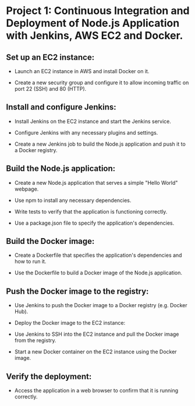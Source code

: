 # Project 1: Continuous Integration and Deployment of Node.js Application with Jenkins, AWS EC2 and Docker.

## Set up an EC2 instance:

+ Launch an EC2 instance in AWS and install Docker on it.

+ Create a new security group and configure it to allow incoming traffic on port 22 (SSH) and 80 (HTTP).

## Install and configure Jenkins:

+ Install Jenkins on the EC2 instance and start the Jenkins service.

+ Configure Jenkins with any necessary plugins and settings.

+ Create a new Jenkins job to build the Node.js application and push it to a Docker registry.

## Build the Node.js application:

+ Create a new Node.js application that serves a simple "Hello World" webpage.

+ Use npm to install any necessary dependencies.

+ Write tests to verify that the application is functioning correctly.

+ Use a package.json file to specify the application's dependencies.

## Build the Docker image:

+ Create a Dockerfile that specifies the application's dependencies and how to run it.

+ Use the Dockerfile to build a Docker image of the Node.js application.

## Push the Docker image to the registry:

+ Use Jenkins to push the Docker image to a Docker registry (e.g. Docker Hub).

+ Deploy the Docker image to the EC2 instance:

+ Use Jenkins to SSH into the EC2 instance and pull the Docker image from the registry.

+ Start a new Docker container on the EC2 instance using the Docker image.

## Verify the deployment:

+ Access the application in a web browser to confirm that it is running correctly.





















